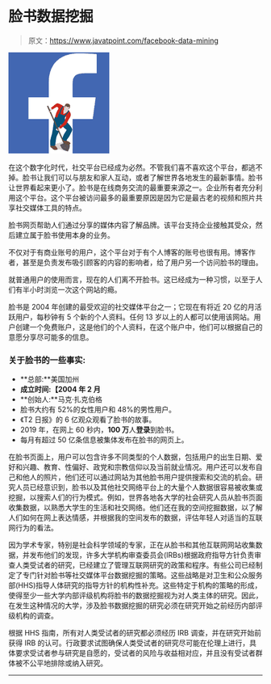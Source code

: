 # 脸书数据挖掘

> 原文：<https://www.javatpoint.com/facebook-data-mining>

![Facebook Data Mining](img/b68c4f8b2675897f8f36a9fc40fd2618.png)

在这个数字化时代，社交平台已经成为必然。不管我们喜不喜欢这个平台，都逃不掉。脸书让我们可以与朋友和家人互动，或者了解世界各地发生的最新事情。脸书让世界看起来更小了。脸书是在线商务交流的最重要来源之一。企业所有者充分利用这个平台。这个平台被访问最多的最重要原因是因为它是最古老的视频和照片共享社交媒体工具的特点。

脸书网页帮助人们通过分享的媒体内容了解品牌。该平台支持企业接触其受众，然后建立属于脸书使用本身的业务。

不仅对于有商业账号的用户，这个平台对于有个人博客的账号也很有用。博客作者，甚至是负责发布吸引顾客的内容的影响者，给了用户另一个访问脸书的理由。

就普通用户的使用而言，现在的人们离不开脸书。这已经成为一种习惯，以至于人们有半小时浏览一次这个网站的瘾。

脸书是 2004 年创建的最受欢迎的社交媒体平台之一；它现在有将近 20 亿的月活跃用户，每秒钟有 5 个新的个人资料。任何 13 岁以上的人都可以使用该网站。用户创建一个免费账户，这是他们的个人资料，在这个账户中，他们可以根据自己的意愿分享尽可能多的信息。

### 关于脸书的一些事实:

*   **总部:**美国加州
*   **成立时间:【2004 年 2 月**
*   **创始人:**马克·扎克伯格
*   脸书大约有 52%的女性用户和 48%的男性用户。
*   《T2 日报》的 6 亿观众观看了脸书的故事。
*   2019 年，在网上 60 秒内，**100 万**人**登录**到脸书。
*   每月有超过 50 亿条信息被集体发布在脸书的网页上。

在脸书页面上，用户可以包含许多不同类型的个人数据，包括用户的出生日期、爱好和兴趣、教育、性偏好、政党和宗教信仰以及当前就业情况。用户还可以发布自己和他人的照片，他们还可以通过网站为其他脸书用户提供搜索和交流的机会。研究人员已经意识到，脸书以及其他社交网络平台上的大量个人数据很容易被收集或挖掘，以搜索人们的行为模式。例如，世界各地各大学的社会研究人员从脸书页面收集数据，以熟悉大学生的生活和社交网络。他们还在我的空间挖掘数据，以了解人们如何在网上表达情感，并根据我的空间发布的数据，评估年轻人对适当的互联网行为的看法。

因为学术专家，特别是社会科学领域的专家，正在从脸书和其他互联网网站收集数据，并发布他们的发现，许多大学机构审查委员会(IRBs)根据政府指导方针负责审查人类受试者的研究，已经建立了管理互联网研究的政策和程序。有些公司已经制定了专门针对脸书等社交媒体平台数据挖掘的策略。这些战略是对卫生和公众服务部(HHS)指导人体研究的指导方针的机构性补充。这些特定于机构的策略的形成，使得至少一些大学内部评级机构将脸书的数据挖掘视为对人类主体的研究。因此，在发生这种情况的大学，涉及脸书数据挖掘的研究必须在研究开始之前经历内部评级机构的调查。

根据 HHS 指南，所有对人类受试者的研究都必须经历 IRB 调查，并在研究开始前获得 IRB 的认可。行政要求试图确保人类受试者的研究尽可能在伦理上进行，具体要求受试者参与研究是自愿的，受试者的风险与收益相对应，并且没有受试者群体被不公平地排除或纳入研究。

* * *